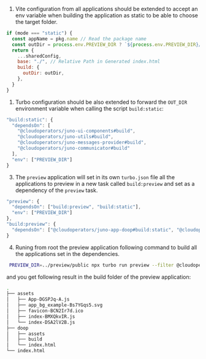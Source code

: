 1. Vite configuration from all applications should be extended to accept an env variable when building the application as static to be able to choose the target folder.

```js
if (mode === "static") {
  const appName = pkg.name // Read the package name
  const outDir = process.env.PREVIEW_DIR ? `${process.env.PREVIEW_DIR}/${appName}` : "build"
  return {
    ...sharedConfig,
    base: "./", // Relative Path in Generated index.html
    build: {
      outDir: outDir,
    },
  }
}
```

1. Turbo configuration should be also extended to forward the `OUT_DIR` environment variable when calling the script `build:static`:

```js
"build:static": {
  "dependsOn": [
    "@cloudoperators/juno-ui-components#build",
    "@cloudoperators/juno-utils#build",
    "@cloudoperators/juno-messages-provider#build",
    "@cloudoperators/juno-communicator#build"
  ],
  "env": ["PREVIEW_DIR"]
}
```

3. The `preview` application will set in its own `turbo.json` file all the applications to preview in a new task called `build:preview` and set as a dependency of the `preview` task.

```js
"preview": {
  "dependsOn": ["build:preview", "build:static"],
  "env": ["PREVIEW_DIR"]
},
"build:preview": {
  "dependsOn": ["@cloudoperators/juno-app-doop#build:static", "@cloudoperators/juno-app-heureka#build:static"]
}
```

4. Runing from root the preview application following command to build all the applications set in the dependencies.

```bash
 PREVIEW_DIR=../preview/public npx turbo run preview --filter @cloudoperators/juno-app-preview
```

and you get following result in the build folder of the preview application:

```bash
.
├── assets
│   ├── App-DGSPJq-A.js
│   ├── app_bg_example-Bs7YGqs5.svg
│   ├── favicon-BCN2Ir7d.ico
│   ├── index-BMXQkvIR.js
│   └── index-DSA2lV2B.js
├── doop
│   ├── assets
│   ├── build
│   └── index.html
└── index.html

```
